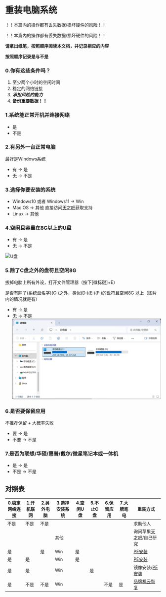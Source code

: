 # 重装电脑系统

！！本篇内的操作都有丢失数据/损坏硬件的风险！！


！！本篇内的操作都有丢失数据/损坏硬件的风险！！

**请拿出纸笔，按照顺序阅读本文档，并记录相应的内容**

**按照顺序记录是与不是**
### 0.你有这些条件吗？
1. 至少两个小时的空闲时间
2. 稳定的网络链接
3. ***承担风险的能力***
4. **备份重要数据！！**

### 1.系统能正常开机并连接网络
- 是 
- 不是 

### 2.有另外一台正常电脑
最好是Windows系统
- 有 -> 是
- 无 -> 不是

### 3.选择你要安装的系统
- Windows10 或者 Windows11 -> Win
- Mac OS -> 其他 直接访问[天才吧](https://www.apple.com.cn/retail/geniusbar/)获取支持
- Linux -> 其他

### 4.空闲且容量在8G以上的U盘
- 有 -> 是
- 无 -> 不是

![U盘](/assets/U盘.jpg)

### 5.除了C盘之外的盘符且空闲8G
拔掉电脑上所有外设，打开文件管理器（按下[徽标键]+E）

是否有除了(系统盘名字)(C:)之外，类似(D:)(E:)(F:)的盘符且空闲8G
以上（图片内的情况就是有）

- 有 -> 是
- 无 -> 不是
![C盘判断](/assets/C盘判断.png)

### 6.是否要保留应用
不推荐保留 + 大概率失败
- 要 -> 是
- 不要 -> 不是

### 7.是否为联想/华硕/惠普/戴尔/微星笔记本或一体机
- 是 -> 是
- 不是 -> 不是

## 对照表
| 0.稳定网络连接 | 1.开机联网 | 2.另外电脑 | 3.选择安装系统 | 4.空闲U盘 | 5.不止C盘 | 6.保留应用 | 7.大牌笔电 | 重装方式 | 
| --- | --- | --- | --- | --- | --- | --- | --- | ------ | 
| 不是 | 不是 | 不是 |  |  |  |  |  | 求助他人 |
|  |  |  | 其他 |  |  |  |  | 询问苹果[天才吧](https://www.apple.com.cn/retail/geniusbar/)/自己研究 |
| 是 |  | 是 | Win | 是 |  |  |  | [PE安装](/000%20-%20计算机协会特色/进阶项目/重装系统/PE安装.md) |
| 是 | 是 |  | Win | 是 |  |  |  | [PE安装](/000%20-%20计算机协会特色/进阶项目/重装系统/PE安装.md) |
| 是 | 是 |  | Win |  | 是 |  |  | 镜像安装/[PE安装](/000%20-%20计算机协会特色/进阶项目/重装系统/PE安装.md) |
| 是 | 不是 | 不是 | Win |  |  | 不是 | 是 | [品牌机云恢复](/000%20-%20计算机协会特色/进阶项目/重装系统/品牌机云恢复.md) |